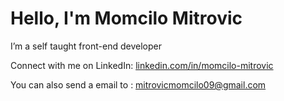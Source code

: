 # Hello, I'm Momcilo Mitrovic

I’m a self taught front-end developer

Connect with me on LinkedIn: [linkedin.com/in/momcilo-mitrovic](https://www.linkedin.com/in/momcilo-mitrovic-548849224/)

You can also send a email to : mitrovicmomcilo09@gmail.com
